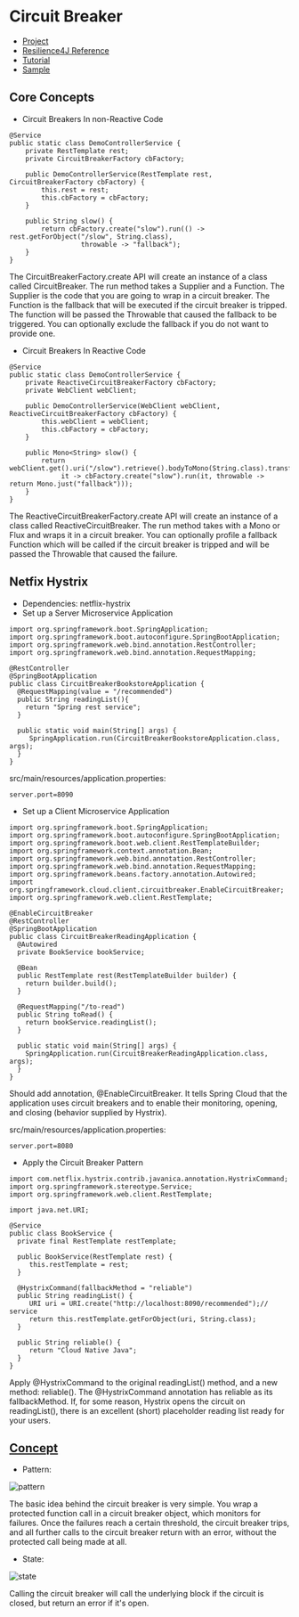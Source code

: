# Circuit Breaker
- [Project](https://spring.io/projects/spring-cloud-circuitbreaker)
- [Resilience4J Reference](https://docs.spring.io/spring-cloud-circuitbreaker/docs/1.0.4.RELEASE/reference/html/)
- [Tutorial](https://www.baeldung.com/spring-cloud-netflix-hystrix)
- [Sample](https://spring.io/guides/gs/circuit-breaker/)

## Core Concepts
- Circuit Breakers In non-Reactive Code
```
@Service
public static class DemoControllerService {
	private RestTemplate rest;
	private CircuitBreakerFactory cbFactory;

	public DemoControllerService(RestTemplate rest, CircuitBreakerFactory cbFactory) {
		this.rest = rest;
		this.cbFactory = cbFactory;
	}

	public String slow() {
		return cbFactory.create("slow").run(() -> rest.getForObject("/slow", String.class),
		          throwable -> "fallback");
	}
}
```
The CircuitBreakerFactory.create API will create an instance of a class called CircuitBreaker. The run method takes a Supplier and a Function. The Supplier is the code that you are going to wrap in a circuit breaker. The Function is the fallback that will be executed if the circuit breaker is tripped. The function will be passed the Throwable that caused the fallback to be triggered. You can optionally exclude the fallback if you do not want to provide one.

- Circuit Breakers In Reactive Code
```
@Service
public static class DemoControllerService {
	private ReactiveCircuitBreakerFactory cbFactory;
	private WebClient webClient;

	public DemoControllerService(WebClient webClient, ReactiveCircuitBreakerFactory cbFactory) {
		this.webClient = webClient;
		this.cbFactory = cbFactory;
	}

	public Mono<String> slow() {
		return webClient.get().uri("/slow").retrieve().bodyToMono(String.class).transform(
		     it -> cbFactory.create("slow").run(it, throwable -> return Mono.just("fallback")));
	}
}
```
The ReactiveCircuitBreakerFactory.create API will create an instance of a class called ReactiveCircuitBreaker. The run method takes with a Mono or Flux and wraps it in a circuit breaker. You can optionally profile a fallback Function which will be called if the circuit breaker is tripped and will be passed the Throwable that caused the failure.


## Netfix Hystrix
- Dependencies: netflix-hystrix
- Set up a Server Microservice Application
```
import org.springframework.boot.SpringApplication;
import org.springframework.boot.autoconfigure.SpringBootApplication;
import org.springframework.web.bind.annotation.RestController;
import org.springframework.web.bind.annotation.RequestMapping;

@RestController
@SpringBootApplication
public class CircuitBreakerBookstoreApplication {
  @RequestMapping(value = "/recommended")
  public String readingList(){
    return "Spring rest service";
  }

  public static void main(String[] args) {
     SpringApplication.run(CircuitBreakerBookstoreApplication.class, args);
  }
}
```
src/main/resources/application.properties:
```
server.port=8090
```
- Set up a Client Microservice Application
```
import org.springframework.boot.SpringApplication;
import org.springframework.boot.autoconfigure.SpringBootApplication;
import org.springframework.boot.web.client.RestTemplateBuilder;
import org.springframework.context.annotation.Bean;
import org.springframework.web.bind.annotation.RestController;
import org.springframework.web.bind.annotation.RequestMapping;
import org.springframework.beans.factory.annotation.Autowired;
import org.springframework.cloud.client.circuitbreaker.EnableCircuitBreaker;
import org.springframework.web.client.RestTemplate;

@EnableCircuitBreaker
@RestController
@SpringBootApplication
public class CircuitBreakerReadingApplication {
  @Autowired
  private BookService bookService;

  @Bean
  public RestTemplate rest(RestTemplateBuilder builder) {
    return builder.build();
  }

  @RequestMapping("/to-read")
  public String toRead() {
    return bookService.readingList();
  }

  public static void main(String[] args) {
    SpringApplication.run(CircuitBreakerReadingApplication.class, args);
  }
}
```
Should add annotation, @EnableCircuitBreaker. It tells Spring Cloud that the application uses circuit breakers and to enable their monitoring, opening, and closing (behavior supplied by Hystrix).

src/main/resources/application.properties:
```
server.port=8080
```

- Apply the Circuit Breaker Pattern
```
import com.netflix.hystrix.contrib.javanica.annotation.HystrixCommand;
import org.springframework.stereotype.Service;
import org.springframework.web.client.RestTemplate;

import java.net.URI;

@Service
public class BookService {
  private final RestTemplate restTemplate;

  public BookService(RestTemplate rest) {
     this.restTemplate = rest;
  }

  @HystrixCommand(fallbackMethod = "reliable")
  public String readingList() {
     URI uri = URI.create("http://localhost:8090/recommended");// service
     return this.restTemplate.getForObject(uri, String.class);
  }

  public String reliable() {
     return "Cloud Native Java";
  }
}
```
Apply @HystrixCommand to the original readingList() method, and a new method: reliable(). The @HystrixCommand annotation has reliable as its fallbackMethod. If, for some reason, Hystrix opens the circuit on readingList(), there is an excellent (short) placeholder reading list ready for your users.

##

## [Concept](https://martinfowler.com/bliki/CircuitBreaker.html)
- Pattern: 

![pattern](https://martinfowler.com/bliki/images/circuitBreaker/sketch.png)

The basic idea behind the circuit breaker is very simple. You wrap a protected function call in a circuit breaker object, 
which monitors for failures. Once the failures reach a certain threshold, the circuit breaker trips, and all further calls
to the circuit breaker return with an error, without the protected call being made at all. 

- State:

![state](https://martinfowler.com/bliki/images/circuitBreaker/state.png)

Calling the circuit breaker will call the underlying block if the circuit is closed, but return an error if it's open.
